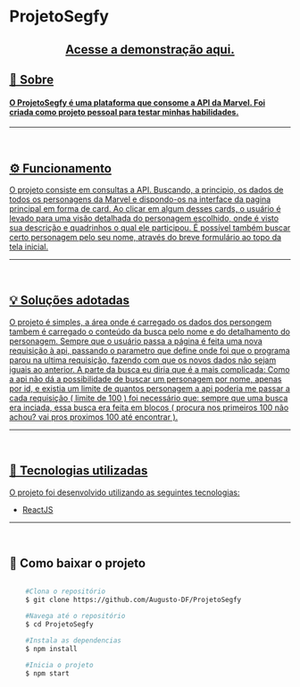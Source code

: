 # ProjetoSegfy

<h2 align='center'><a  href='https://quirky-hodgkin-8c5beb.netlify.app/'>Acesse a demonstração aqui.</h2>

## 📖 Sobre

#### O **ProjetoSegfy** é uma plataforma que consome a API da Marvel. Foi criada como projeto pessoal para testar minhas habilidades.

---

</br>

## ⚙ Funcionamento

O projeto consiste em consultas a API. Buscando, a principio, os dados de todos os personagens da Marvel e dispondo-os na interface da pagina principal em forma de card. Ao clicar em algum desses cards, o usuário é levado para uma visão detalhada do personagem escolhido, onde é visto sua descrição e quadrinhos o qual ele participou. É possível também buscar certo personagem pelo seu nome, através do breve formulário ao topo da tela inicial.

---

</br>

## 💡 Soluções adotadas

O projeto é simples, a área onde é carregado os dados dos persongem tambem é carregado o conteúdo da busca pelo nome e do detalhamento do personagem. Sempre que o usuário passa a página é feita uma nova requisição à api, passando o parametro que define onde foi que o programa parou na ultima requisição, fazendo com que os novos dados não sejam iguais ao anterior. A parte da busca eu diria que é a mais complicada: Como a api não dá a possibilidade de buscar um personagem por nome, apenas por id, e existia um limite de quantos personagem a api poderia me passar a cada requisição ( limite de 100 ) foi necessário que: sempre que uma busca era inciada, essa busca era feita em blocos ( procura nos primeiros 100 não achou? vai pros proximos 100 até encontrar ).

---

</br>

## 💾 Tecnologias utilizadas

O projeto foi desenvolvido utilizando as seguintes tecnologias:

- [ReactJS](https://pt-br.reactjs.org/)

---

</br>

## 📁 Como baixar o projeto

```bash

    #Clona o repositório
    $ git clone https://github.com/Augusto-DF/ProjetoSegfy

    #Navega até o repositório
    $ cd ProjetoSegfy

    #Instala as dependencias
    $ npm install

    #Inicia o projeto
    $ npm start
```

